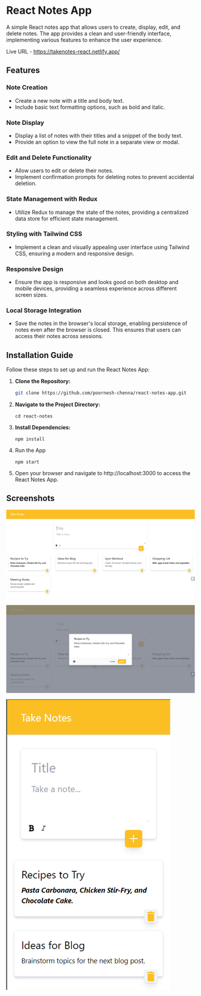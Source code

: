 # React Notes App

A simple React notes app that allows users to create, display, edit, and delete notes. The app provides a clean and user-friendly interface, implementing various features to enhance the user experience.

Live URL - https://takenotes-react.netlify.app/

## Features

### Note Creation

- Create a new note with a title and body text.
- Include basic text formatting options, such as bold and italic.

### Note Display

- Display a list of notes with their titles and a snippet of the body text.
- Provide an option to view the full note in a separate view or modal.

### Edit and Delete Functionality

- Allow users to edit or delete their notes.
- Implement confirmation prompts for deleting notes to prevent accidental deletion.

### State Management with Redux

- Utilize Redux to manage the state of the notes, providing a centralized data store for efficient state management.

### Styling with Tailwind CSS

- Implement a clean and visually appealing user interface using Tailwind CSS, ensuring a modern and responsive design.

### Responsive Design

- Ensure the app is responsive and looks good on both desktop and mobile devices, providing a seamless experience across different screen sizes.

### Local Storage Integration

- Save the notes in the browser's local storage, enabling persistence of notes even after the browser is closed. This ensures that users can access their notes across sessions.

## Installation Guide

Follow these steps to set up and run the React Notes App:

1. **Clone the Repository:**
   ```bash
   git clone https://github.com/poornesh-chenna/react-notes-app.git
   ```
2. **Navigate to the Project Directory:**
   ```
   cd react-notes
   ```
3. **Install Dependencies:**
   ```
   npm install
   ```
4. Run the App
   ```
   npm start
   ```
5. Open your browser and navigate to http://localhost:3000 to access the React Notes App.


## Screenshots

![Screenshot 1](screenshots/notes-desktop.png)

![Screenshot 2](screenshots/notes-edit.png)

![Screenshot 3](screenshots/notes-mobile.png)
